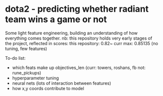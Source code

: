 # dota2 - predicting whether radiant team wins a game or not

Some light feature engineering, building an understanding of how everything comes together.
nb: this repository holds very early stages of the project, reflected in scores:
this repository: 0.82~ 
curr max: 0.85135 (no tuning, few features)

To-do list:

- which feats make up objectives_len (curr: towers, roshans, fb not: rune_pickups)
- hyperparameter tuning
- neural nets (lots of interaction between features)
- how x,y coords contribute to model

